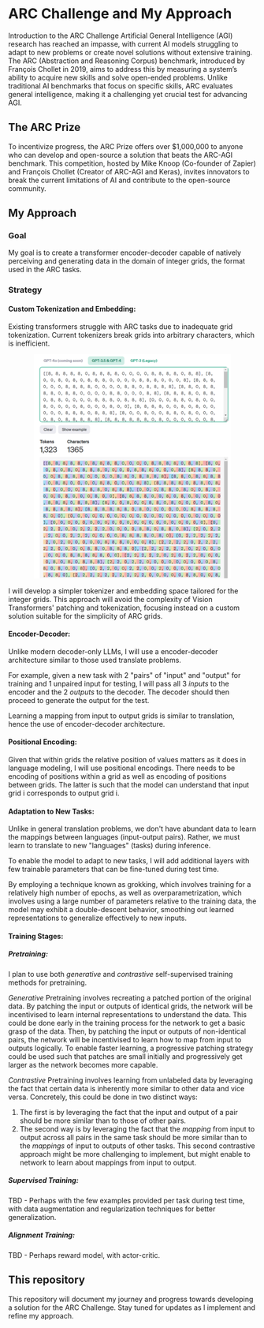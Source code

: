 # ARC Challenge and My Approach
Introduction to the ARC Challenge
Artificial General Intelligence (AGI) research has reached an impasse, with current AI models struggling to adapt to new problems or create novel solutions without extensive training. The ARC (Abstraction and Reasoning Corpus) benchmark, introduced by François Chollet in 2019, aims to address this by measuring a system’s ability to acquire new skills and solve open-ended problems. Unlike traditional AI benchmarks that focus on specific skills, ARC evaluates general intelligence, making it a challenging yet crucial test for advancing AGI.

## The ARC Prize
To incentivize progress, the ARC Prize offers over $1,000,000 to anyone who can develop and open-source a solution that beats the ARC-AGI benchmark. This competition, hosted by Mike Knoop (Co-founder of Zapier) and François Chollet (Creator of ARC-AGI and Keras), invites innovators to break the current limitations of AI and contribute to the open-source community.

## My Approach
### Goal
My goal is to create a transformer encoder-decoder capable of natively perceiving and generating data in the domain of integer grids, the format used in the ARC tasks.

### Strategy
#### Custom Tokenization and Embedding:

Existing transformers struggle with ARC tasks due to inadequate grid tokenization. Current tokenizers break grids into arbitrary characters, which is inefficient.

<div align="center">
        <img src="media/Example%20issues%20with%20existing%20tokenizers.png" alt="Example issues with existing tokenizers" width="400"/>
</div>

I will develop a simpler tokenizer and embedding space tailored for the integer grids. This approach will avoid the complexity of Vision Transformers' patching and tokenization, focusing instead on a custom solution suitable for the simplicity of ARC grids.

#### Encoder-Decoder:
Unlike modern decoder-only LLMs, I will use a encoder-decoder architecture similar to those used translate problems. 

For example, given a new task with 2 "pairs" of "input" and "output" for training and 1 unpaired input for testing, I will pass all 3 _inputs_ to the encoder and the 2 _outputs_ to the decoder. The decoder should then proceed to generate the output for the test. 

Learning a mapping from input to output grids is similar to translation, hence the use of encoder-decoder architecture. 

#### Positional Encoding:

Given that within grids the relative position of values matters as it does in language modeling, I will use positional encodings. There needs to be encoding of positions within a grid as well as encoding of positions between grids. The latter is such that the model can understand that input grid i corresponds to output grid i. 

#### Adaptation to New Tasks:
Unlike in general translation problems, we don't have abundant data to learn the mappings between languages (input-output pairs). Rather, we must learn to translate to new "languages" (tasks) during inference. 

To enable the model to adapt to new tasks, I will add additional layers with few trainable parameters that can be fine-tuned during test time.

By employing a technique known as grokking, which involves training for a relatively high number of epochs, as well as overparametrization, which involves using a large number of parameters relative to the training data, the model may exhibit a double-descent behavior, smoothing out learned representations to generalize effectively to new inputs.

#### Training Stages:

##### Pretraining:

I plan to use both _generative_ and _contrastive_ self-supervised training methods for pretraining. 

_Generative_ Pretraining involves recreating a patched portion of the original data. By patching the input or outputs of identical grids, the network will be incentivised to learn internal representations to understand the data. This could be done early in the training process for the network to get a basic grasp of the data. Then, by patching the input or outputs of non-identical pairs, the network will be incentivised to learn how to map from input to outputs logically. To enable faster learning, a progressive patching strategy could be used such that patches are small initially and progressively get larger as the network becomes more capable. 

_Contrastive_ Pretraining involves learning from unlabeled data by leveraging the fact that certain data is inherently more similar to other data and vice versa. Concretely, this could be done in two distinct ways:
1. The first is by leveraging the fact that the input and output of a pair should be more similar than to those of other pairs.
2. The second way is by leveraging the fact that the _mapping_ from input to output across all pairs in the same task should be more similar than to the _mappings_ of input to outputs of other tasks. This second contrastive approach might be more challenging to implement, but might enable to network to learn about mappings from input to output. 

##### Supervised Training:

TBD - Perhaps with the few examples provided per task during test time, with data augmentation and regularization techniques for better generalization. 

##### Alignment Training:

TBD - Perhaps reward model, with actor-critic. 

## This repository 

This repository will document my journey and progress towards developing a solution for the ARC Challenge. Stay tuned for updates as I implement and refine my approach.

